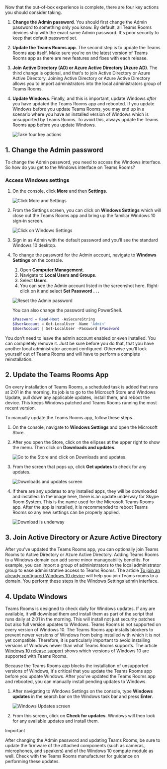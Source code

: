 Now that the out-of-box experience is complete, there are four key actions you should consider taking.

1. **Change the Admin password**. You should first change the Admin password to something only you know. By default, all Teams Rooms devices ship with the exact same Admin password. It's poor security to keep that default password set.
1. **Update the Teams Rooms app**. The second step is to update the Teams Rooms app itself. Make sure you're on the latest version of Teams Rooms app as there are new features and fixes with each release.
1. **Join Active Directory (AD) or Azure Active Directory (Azure AD)**. The third change is optional, and that's to join Active Directory or Azure Active Directory. Joining Active Directory or Azure Active Directory allows you to import administrators into the local administrators group of Teams Rooms. 
1. **Update Windows**. Finally, and this is important, update Windows *afte*r you have updated the Teams Rooms app and rebooted. If you update Windows before you update Teams Rooms, you may end up in a scenario where you have an installed version of Windows which is unsupported by Teams Rooms. To avoid this, always update the Teams Rooms app before you update Windows.

   ![Take four key actions](../media/four-key-actions.png)


## 1. Change the Admin password

To change the Admin password, you need to access the Windows interface. So how do you get to the Windows interface on Teams Rooms?

### Access Windows settings

1. On the console, click **More** and then **Settings**.

   ![Click More and Settings](../media/more-button-settings.png)

1. From the Settings screen, you can click on **Windows Settings** which will close out the Teams Rooms app and bring up the familiar Windows 10 sign-in screen.

   ![Click on Windows Settings](../media/windows-settings.png)

1. Sign in as Admin with the default password and you’ll see the standard Windows 10 desktop.
1. To change the password for the Admin account, navigate to **Windows Settings** on the console. 
   1. Open  **Computer Management**. 
   1. Navigate to **Local Users and Groups**. 
   1. Select **Users**. 
   1. You can see the Admin account listed in the screenshot here. Right-click on it and select **Set Password . . .**

   ![Reset the Admin password](../media/navigate-set-admin-password.png)

   You can also change the password using PowerShell.


   ```powershell
   $Password = Read-Host -AsSecureString  
   $UserAccount = Get-LocalUser -Name 'Admin'  
   $UserAccount | Set-LocalUser -Password $Password
   ```

You don’t need to leave the admin account enabled or even installed. You can completely remove it. Just be sure before you do that, that you have another local administrator account configured. Otherwise you’ll lock yourself out of Teams Rooms and will have to perform a complete reinstallation.

## 2. Update the Teams Rooms App

On every installation of Teams Rooms, a scheduled task is added that runs at 2:01  in the morning. Its job is to go to the Microsoft Store and Windows Update, pull down any applicable updates, install them, and reboot the device. This keeps Windows patched and Teams Rooms running the most recent version.

To manually update the Teams Rooms app, follow these steps.

1. On the console, navigate to **Windows Settings** and open the Microsoft Store.  
1. After you open the Store, click on the ellipses at the upper right to show the menu. Then click on **Downloads and updates**.

   ![Go to the Store and click on Downloads and updates.](../media/manual-teams-app-update-store.png)

1. From the screen that pops up, click **Get updates** to check for any updates. 
 
   ![Downloads and updates screen](../media/store-downloads-updates.png)

1. If there are any updates to any installed apps, they will be downloaded and installed. In the image here, there is an update underway for Skype Room System. This is the name used for the Microsoft Teams Rooms app. After the app is installed, it is recommended to reboot Teams Rooms so any new settings can be properly applied.

   ![Download is underway](../media/downloads-updates-queue.png)

## 3. Join Active Directory or Azure Active Directory

After you've updated the Teams Rooms app, you can optionally join Teams Rooms to Active Directory or Azure Active Directory. Adding Teams Rooms to a Windows domain can add some minor manageability benefits. For example, you can import a group of administrators to the local administrator group to ease administrative access to Teams Rooms. The article [To join an already configured Windows 10 device](https://docs.microsoft.com/azure/active-directory/user-help/user-help-join-device-on-network#to-join-an-already-configured-windows-10-device) will help you join Teams rooms to a domain. You perform these steps in the Windows Settings admin interface.

## 4. Update Windows

Teams Rooms is designed to check daily for Windows updates. If any are available, it will download them and install them as part of the script that runs daily at 2:01 in the morning. This will install not just security patches but also  full version updates to Windows. Teams Rooms is not supported on every version of Windows 10. The Teams Rooms app installs blockers to prevent newer versions of Windows from being installed with which it is not yet compatible. Therefore, it is particularly important to avoid installing versions of Windows newer than what Teams Rooms supports. The article [Windows 10 release support](https://docs.microsoft.com/MicrosoftTeams/rooms/rooms-lifecycle-support#windows-10-release-support?azure-portal=true) shows which versions of Windows 10 are supported with Teams Rooms.

Because the Teams Rooms app blocks the installation of unsupported versions of Windows, it's critical that you update the Teams Rooms app before you update Windows. After you’ve updated the Teams Rooms app and rebooted, you can manually install pending updates to Windows. 

1. After navigating to Windows Settings on the console, type **Windows updates** in the search bar on the Windows task bar and press **Enter**.

   ![Windows Updates screen](../media/windows-updates-screen.png)

2. From this screen, click on **Check for updates**. Windows will then look for any available updates and install them.


> [!IMPORTANT]
> After changing the Admin password and updating Teams Rooms, be sure to update the firmware of the attached components (such as cameras, microphones, and speakers) and of the Windows 10 compute module as well. Check with the Teams Rooms manufacturer for guidance on performing these updates.
> 
